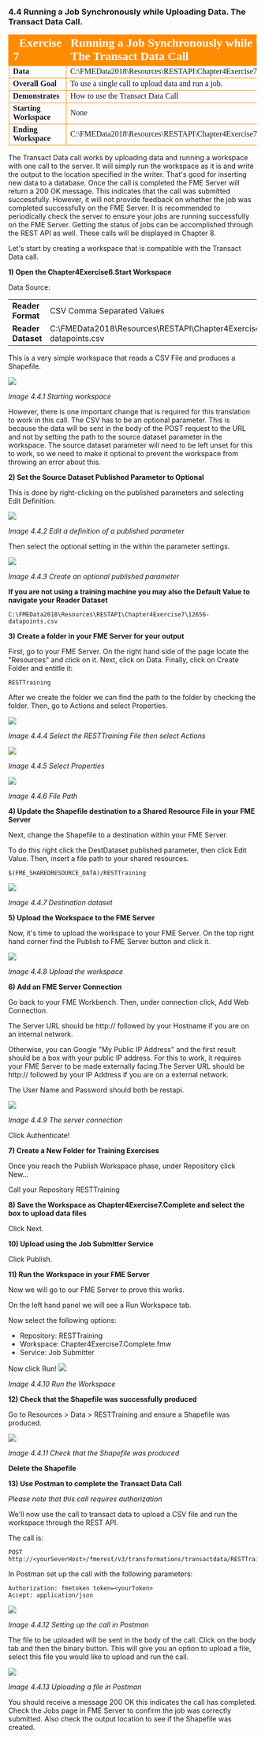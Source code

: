 ### 4.4 Running a Job Synchronously while Uploading Data. The Transact Data Call.

<table style="border-spacing: 0px;border-collapse: collapse;font-family:serif">
<tr>
<td width=25% style="vertical-align:middle;background-color:darkorange;border: 2px solid darkorange">
<i class="fa fa-cogs fa-lg fa-pull-left fa-fw" style="color:white;padding-right: 12px;vertical-align:text-top"></i>
<span style="color:white;font-size:x-large;font-weight: bold">Exercise 7</span>
</td>
<td style="border: 2px solid darkorange;background-color:darkorange;color:white">
<span style="color:white;font-size:x-large;font-weight: bold">Running a Job Synchronously while Uploading Data. The Transact Data Call</span>
</td>
</tr>

<tr>
<td style="border: 1px solid darkorange; font-weight: bold">Data</td>
<td style="border: 1px solid darkorange">C:\FMEData2018\Resources\RESTAPI\Chapter4Exercise7\12656-datapoints.csv</td>
</tr>

<tr>
<td style="border: 1px solid darkorange; font-weight: bold">Overall Goal</td>
<td style="border: 1px solid darkorange">To use a single call to upload data and run a job. </td>
</tr>

<tr>
<td style="border: 1px solid darkorange; font-weight: bold">Demonstrates</td>
<td style="border: 1px solid darkorange">How to use the Transact Data Call</td>
</tr>
<tr>
<td style="border: 1px solid darkorange; font-weight: bold">Starting Workspace</td>
<td style="border: 1px solid darkorange">None</td>
</tr>
<td style="border: 1px solid darkorange; font-weight: bold">Ending Workspace</td>
<td style="border: 1px solid darkorange">C:\FMEData2018\Resources\RESTAPI\Chapter4Exercise7\Chapter4Exercise7.Complete</td>
</tr>


</table>

The Transact Data call works by uploading data and running a workspace with one call to the server. It will simply run the workspace as it is and write the output to the location specified in the writer. That's good for inserting new data to a database. Once the call is completed the FME Server will return a 200 OK message. This indicates that the call was submitted successfully. However, it will not provide feedback on whether the job was completed successfully on the FME Server. It is recommended to periodically check the server to ensure your jobs are running successfully on the FME Server. Getting the status of jobs can be accomplished through the REST API as well. These calls will be displayed in Chapter 8.       

Let's start by creating a workspace that is compatible with the Transact Data call.

**1) Open the Chapter4Exercise6.Start Workspace**

 Data Source:

 <table>
 <tr>
 <td><b> Reader Format</b></td>
 <td> CSV Comma Separated Values
 </td>
 </tr>


 <tr>
 <td><b> Reader Dataset</b></td>
 <td>C:\FMEData2018\Resources\RESTAPI\Chapter4Exercise7\12656-datapoints.csv</b>
 </td>

 </tr>

 </table>

 This is a very simple workspace that reads a CSV File and produces a Shapefile.



 ![](./Images/image4.4.1.Workspace.png)

 *Image 4.4.1 Starting workspace*

However, there is one important change that is required for this translation to work in this call. The CSV has to be an optional parameter. This is because the data will be sent in the body of the POST request to the URL and not by setting the path to the source dataset parameter in the workspace. The source dataset parameter will need to be left unset for this to work, so we need to make it optional to prevent the workspace from throwing an error about this.


**2) Set the Source Dataset Published Parameter to Optional**

This is done by right-clicking on the published parameters and selecting Edit Definition.

![](./Images/image4.4.2.DefinitionPublishedParameter.png)

*Image 4.4.2 Edit a definition of a published parameter*

Then select the optional setting in the within the parameter settings.

![](./Images/image4.4.3.OptionalPublished.png)

*Image 4.4.3 Create an optional published parameter*

**If you are not using a training machine you may also the Default Value to navigate your Reader Dataset**

    C:\FMEData2018\Resources\RESTAPI\Chapter4Exercise7\12656-datapoints.csv

**3) Create a folder in your FME Server for your output**

First, go to your FME Server. On the right hand side of the page locate the "Resources" and click on it. Next, click on Data. Finally, click on Create Folder and entitle it:

    RESTTraining


After we create the folder we can find the path to the folder by checking the folder. Then, go to Actions and select Properties.

![](./Images/image4.4.4.Resources.png)

*Image 4.4.4 Select the RESTTraining File then select Actions*

![](./Images/image4.4.5.Properties.png)

*Image 4.4.5 Select Properties*

![](./Images/image4.4.6.FilePath.png)

*Image 4.4.6 File Path*


**4) Update the Shapefile destination to a Shared Resource File in your FME Server**

Next, change the Shapefile to a destination within your FME Server.

To do this right click the DestDataset published parameter, then click Edit Value. Then, insert a file path to your shared resources.   

    $(FME_SHAREDRESOURCE_DATA)/RESTTraining


![](./Images/image4.4.7.DestinationData.png)

*Image 4.4.7 Destination dataset*



**5) Upload the Workspace to the FME Server**

Now, it's time to upload the workspace to your FME Server. On the top right hand corner find the Publish to FME Server button and click it.

![](./Images/image4.4.8.UploadWorkspace.png)

*Image 4.4.8 Upload the workspace*

**6) Add an FME Server Connection**

Go back to your FME Workbench. Then, under connection click, Add Web Connection.

The Server URL should be http:// followed by your  Hostname if you are on an internal network.

Otherwise, you can Google "My Public IP Address" and the first result should be a box with your public IP address. For this to work, it requires your FME Server to be made externally facing.The Server URL should be http:// followed by your IP Address if you are on a external network.

The User Name and Password should both be restapi.

![](./Images/image4.4.9.ServerConnection.png)

*Image 4.4.9 The server connection*

Click Authenticate!


**7) Create a New Folder for Training Exercises**

Once you reach the Publish Workspace phase, under Repository click New...

Call your Repository RESTTraining

**8) Save the Workspace as Chapter4Exercise7.Complete and select the box to upload data files**

Click Next.

**10) Upload using  the Job Submitter Service**

Click Publish.

**11) Run the Workspace in your FME Server**

Now we will go to our FME Server to prove this works.

On the left hand panel we will see a Run Workspace tab.

Now select the following options:

<ul><li>Repository: RESTTraining</li>
  <li>Workspace: Chapter4Exercise7.Complete.fmw</li>
  <li>Service: Job Submitter</li>
</ul>

Now click Run!
![](./Images/image4.4.10.run.png)

*Image 4.4.10 Run the Workspace*

**12) Check that the Shapefile was successfully produced**

Go to Resources > Data > RESTTraining and ensure a Shapefile was produced.

![](./Images/image4.4.11.Resources.png)

*Image 4.4.11 Check that the Shapefile was produced*

**Delete the Shapefile**

**13) Use Postman to complete the Transact Data Call**

*Please note that this call requires authorization*

 We'll now use the call to transact data to upload a CSV file and run the workspace through the REST API.

The call is:


    POST    http://<yourSeverHost>/fmerest/v3/transformations/transactdata/RESTTraining/Chapter4Exercise7.Complete.fmw


In Postman set up the call with the following parameters:

    Authorization: fmetoken token=<yourToken>
    Accept: application/json

![](./Images/image4.4.12.Call.png)

*Image 4.4.12 Setting up the call in Postman*

The file to be uploaded will be sent in the body of the call. Click on the body tab and then the binary button. This will
give you an option to upload a file, select this file you would like to upload and run the call.

![](./Images/image4.4.13.UploadPostman.png)

*Image 4.4.13 Uploading a file in Postman*

You should receive a message 200 OK this indicates the call has
completed. Check the Jobs page in FME Server to confirm the job was correctly submitted. Also check the output location to see if the Shapefile was created.
